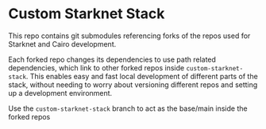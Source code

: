 # Custom Starknet Stack

This repo contains git submodules referencing forks of the repos used for Starknet and Cairo development. 

Each forked repo changes its dependencies to use path related dependencies, which link to other forked repos inside `custom-starknet-stack`. This enables easy and fast local development of different parts of the stack, without needing to worry about versioning different repos and setting up a development environment.

Use the `custom-starknet-stack` branch to act as the base/main inside the forked repos
